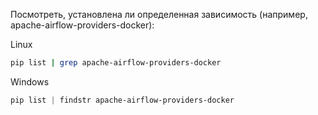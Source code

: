 
Посмотреть, установлена ли определенная зависимость (например, apache-airflow-providers-docker):

Linux
```bash
pip list | grep apache-airflow-providers-docker
```

Windows
```powershell
pip list | findstr apache-airflow-providers-docker
```

